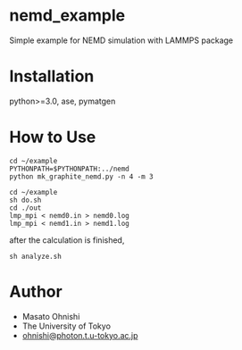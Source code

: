 # nemd_example

Simple example for NEMD simulation with LAMMPS package

# Installation

python>=3.0, ase, pymatgen

# How to Use

``` discriptions
cd ~/example
PYTHONPATH=$PYTHONPATH:../nemd
python mk_graphite_nemd.py -n 4 -m 3
```

``` simple way
cd ~/example
sh do.sh
cd ./out
lmp_mpi < nemd0.in > nemd0.log
lmp_mpi < nemd1.in > nemd1.log
```

after the calculation is finished,

```
sh analyze.sh
```

# Author

* Masato Ohnishi
* The University of Tokyo
* ohnishi@photon.t.u-tokyo.ac.jp

